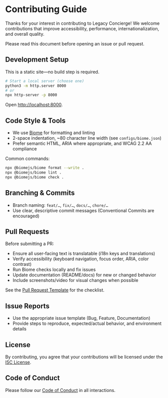 # Contributing Guide

Thanks for your interest in contributing to Legacy Concierge! We welcome contributions that improve accessibility, performance, internationalization, and overall quality.

Please read this document before opening an issue or pull request.

## Development Setup

This is a static site—no build step is required.

```bash
# Start a local server (choose one)
python3 -m http.server 8000
# or
npx http-server -p 8000
```

Open <http://localhost:8000>.

## Code Style & Tools

- We use [Biome](https://biomejs.dev) for formatting and linting
- 2-space indentation, ~80 character line width (see `configs/biome.json`)
- Prefer semantic HTML, ARIA where appropriate, and WCAG 2.2 AA compliance

Common commands:

```bash
npx @biomejs/biome format --write .
npx @biomejs/biome lint .
npx @biomejs/biome check .
```

## Branching & Commits

- Branch naming: `feat/…`, `fix/…`, `docs/…`, `chore/…`
- Use clear, descriptive commit messages (Conventional Commits are encouraged)

## Pull Requests

Before submitting a PR:

- Ensure all user-facing text is translatable (i18n keys and translations)
- Verify accessibility (keyboard navigation, focus order, ARIA, color contrast)
- Run Biome checks locally and fix issues
- Update documentation (README/docs) for new or changed behavior
- Include screenshots/video for visual changes when possible

See the [Pull Request Template](./PULL_REQUEST_TEMPLATE.md) for the checklist.

## Issue Reports

- Use the appropriate issue template (Bug, Feature, Documentation)
- Provide steps to reproduce, expected/actual behavior, and environment details

## License

By contributing, you agree that your contributions will be licensed under the
[ISC License](../LICENSE).

## Code of Conduct

Please follow our [Code of Conduct](CODE_OF_CONDUCT.md) in all interactions.
